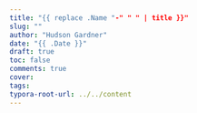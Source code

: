 ```yaml
---
title: "{{ replace .Name "-" " " | title }}"
slug: ""
author: "Hudson Gardner"
date: "{{ .Date }}"
draft: true
toc: false
comments: true
cover:
tags:
typora-root-url: ../../content
---
```

